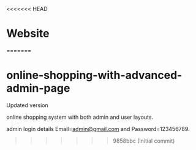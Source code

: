 <<<<<<< HEAD
# Website
=======
# online-shopping-with-advanced-admin-page
Updated version


online shopping system with both admin and user layouts.

admin login details  Email=admin@gmail.com and Password=123456789.
>>>>>>> 9858bbc (Initial commit)
